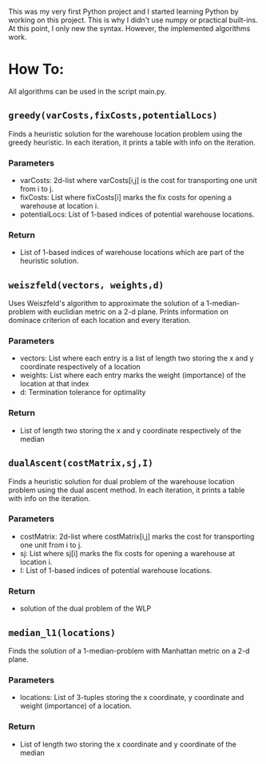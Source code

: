 This was my very first Python project and I started learning Python by working on this project. This is why I didn't use numpy or practical built-ins. At this point, I only new the syntax. However, the implemented algorithms work.

# How To:

All algorithms can be used in the script main.py.


## `greedy(varCosts,fixCosts,potentialLocs)` 

Finds a heuristic solution for the warehouse location problem using the greedy heuristic. In each iteration, it prints a table with info on the iteration.

### Parameters

- varCosts: 2d-list where varCosts[i,j] is the cost for transporting one unit from i to j.
- fixCosts: List where fixCosts[i] marks the fix costs for opening a warehouse at location i.
- potentialLocs: List of 1-based indices of potential warehouse locations. 

### Return

- List of 1-based indices of warehouse locations which are part of the heuristic solution. 

## `weiszfeld(vectors, weights,d)`

Uses Weiszfeld's algorithm to approximate the solution of a 1-median-problem with euclidian metric on a 2-d plane. Prints information on dominace criterion of each location and every iteration.

### Parameters

- vectors: List where each entry is a list of length two storing the x and y coordinate respectively of a location
- weights: List where each entry marks the weight (importance) of the location at that index
- d: Termination tolerance for optimality

### Return

- List of length two storing the x and y coordinate respectively of the median

## `dualAscent(costMatrix,sj,I)`

Finds a heuristic solution for dual problem of the warehouse location problem using the dual ascent method. In each iteration, it prints a table with info on the iteration.

### Parameters

- costMatrix: 2d-list where costMatrix[i,j] marks the cost for transporting one unit from i to j.
- sj: List where sj[i] marks the fix costs for opening a warehouse at location i.
- I: List of 1-based indices of potential warehouse locations. 

### Return

- solution of the dual problem of the WLP

## `median_l1(locations)`

Finds the solution of a 1-median-problem with Manhattan metric on a 2-d plane.

### Parameters

- locations: List of 3-tuples storing the x coordinate, y coordinate and weight (importance) of a location.

### Return

- List of length two storing the x coordinate and y coordinate of the median


